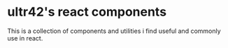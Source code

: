 # ultr42's react components

This is a collection of components and utilities i find useful and commonly use in react.
